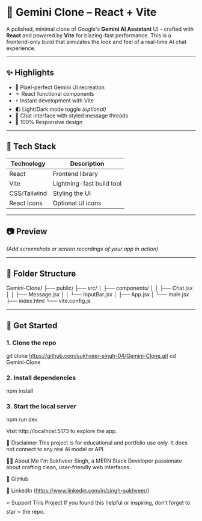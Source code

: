 # 🔮 Gemini Clone – React + Vite

A polished, minimal clone of Google's **Gemini AI Assistant** UI – crafted with **React** and powered by **Vite** for blazing-fast performance. This is a frontend-only build that simulates the look and feel of a real-time AI chat experience.

---

## ✨ Highlights

- 🎯 Pixel-perfect Gemini UI recreation
- ⚛️ React functional components
- ⚡ Instant development with Vite
- 🌓 Light/Dark mode toggle *(optional)*
- 💬 Chat interface with styled message threads
- 📱 100% Responsive design

---

## 🧪 Tech Stack

| Technology | Description                |
|------------|----------------------------|
| React      | Frontend library           |
| Vite       | Lightning-fast build tool  |
| CSS/Tailwind | Styling the UI           |
| React Icons| Optional UI icons          |

---

## 📷 Preview

*(Add screenshots or screen recordings of your app in action)*

---

## 📁 Folder Structure

Gemini-Clone/
├── public/
├── src/
│ ├── components/
│ │ ├── Chat.jsx
│ │ ├── Message.jsx
│ │ └── InputBar.jsx
│ ├── App.jsx
│ └── main.jsx
├── index.html
└── vite.config.js


---

## 🚀 Get Started

### 1. Clone the repo

git clone https://github.com/sukhveer-singh-04/Gemini-Clone.git
cd Gemini-Clone

### 2. Install dependencies
npm install

### 3. Start the local server
npm run dev

Visit http://localhost:5173 to explore the app.

📌 Disclaimer
This project is for educational and portfolio use only. It does not connect to any real AI model or API.

🙋‍♂️ About Me
I'm Sukhveer Singh, a MERN Stack Developer passionate about crafting clean, user-friendly web interfaces.

🔗 GitHub

🔗 LinkedIn (https://www.linkedin.com/in/singh-sukhveer/)

⭐️ Support This Project
If you found this helpful or inspiring, don’t forget to star ⭐ the repo.